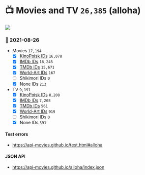 # :tv: Movies and TV `26,385` (alloha)

<a href="https://API-Movies.github.io"><img src="https://API-Movies.github.io/banner.png?cache"></a>

### :date: 2021-08-26
- Movies `17,194`
  - [x] <a href="https://API-Movies.github.io/alloha/movie_kinopoisk_ids.json">KinoPoisk IDs</a> `16,078`
  - [x] <a href="https://API-Movies.github.io/alloha/movie_imdb_ids.json">IMDb IDs</a> `16,248`
  - [x] <a href="https://API-Movies.github.io/alloha/movie_tmdb_ids.json">TMDb IDs</a> `15,671`
  - [x] <a href="https://API-Movies.github.io/alloha/movie_world_art_ids.json">World-Art IDs</a> `167`
  - [ ] Shikimori IDs `0`
  - [x] None IDs `213`
- TV `9,191`
  - [x] <a href="https://API-Movies.github.io/alloha/tv_kinopoisk_ids.json">KinoPoisk IDs</a> `8,208`
  - [x] <a href="https://API-Movies.github.io/alloha/tv_imdb_ids.json">IMDb IDs</a> `7,208`
  - [x] <a href="https://API-Movies.github.io/alloha/tv_tmdb_ids.json">TMDb IDs</a> `561`
  - [x] <a href="https://API-Movies.github.io/alloha/tv_world_art_ids.json">World-Art IDs</a> `919`
  - [ ] Shikimori IDs `0`
  - [x] None IDs `391`
#### Test errors
- <a href='https://api-movies.github.io/test.html#alloha'>https://api-movies.github.io/test.html#alloha</a>
#### JSON API
- <a href='https://api-movies.github.io/alloha/index.json'>https://api-movies.github.io/alloha/index.json</a>
